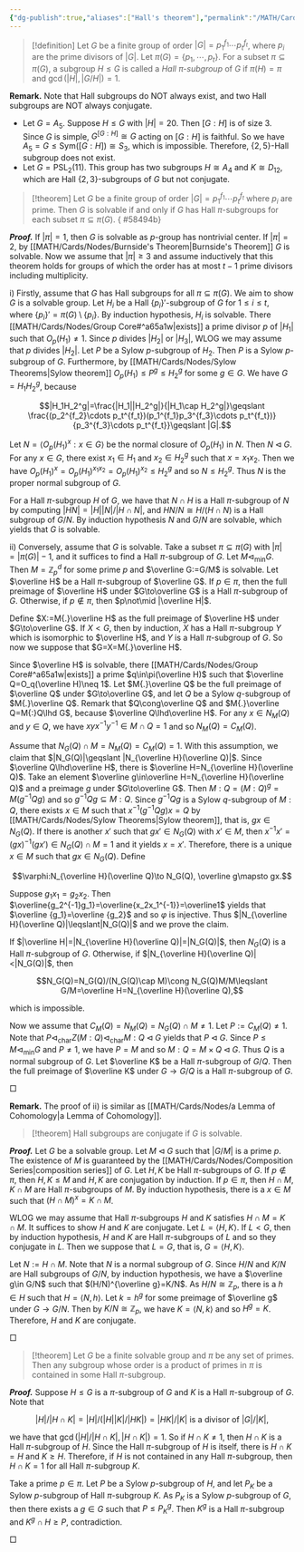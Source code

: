 ```yaml
---
{"dg-publish":true,"aliases":["Hall's theorem"],"permalink":"/MATH/Cards/Nodes/Hall's Theorems/","dgPassFrontmatter":true}
---
```



> [!definition]
> Let $G$ be a finite group of order $|G|=p_1^{f_1}\cdots p_t^{f_t}$, where $p_i$ are the prime divisors of $|G|$. Let $\pi(G)=\{p_1,\cdots,p_t\}$. For a subset $\pi\subseteq \pi(G)$, a subgroup $H\leqslant G$ is called a *Hall $\pi$-subgroup* of $G$ if $\pi(H)=\pi$ and $\gcd(|H|,|G/H|)=1$. 

**Remark.** Note that Hall subgroups do NOT always exist, and two Hall subgroups are NOT always conjugate.
- Let $G=A_5$. Suppose $H\leqslant G$ with $|H|=20$. Then $[G:H]$ is of size $3$. Since $G$ is simple, $G^{[G:H]}\cong G$ acting on $[G:H]$ is faithful. So we have $A_5=G\leqslant\mathrm{Sym}([G:H])\cong S_3$, which is impossible. Therefore, $\{2,5\}$-Hall subgroup does not exist.
- Let $G=\mathrm{PSL}_2(11)$. This group has two subgroups $H\cong A_4$ and $K\cong D_{12}$, which are Hall $\{2,3\}$-subgroups of $G$ but not conjugate.

> [!theorem]
> Let $G$ be a finite group of order $|G|=p_1^{f_1}\cdots p_t^{f_t}$ where $p_i$ are prime. Then $G$ is solvable if and only if $G$ has Hall $\pi$-subgroups for each subset $\pi\subseteq\pi(G)$.
{ #58494b}


**_Proof._**
If $|\pi|=1$, then $G$ is solvable as $p$-group has nontrivial center. If $|\pi|=2$, by [[MATH/Cards/Nodes/Burnside's Theorem\|Burnside's Theorem]] $G$ is solvable. Now we assume that $|\pi|\geqslant 3$ and assume inductively that this theorem holds for groups of which the order has at most $t-1$ prime divisors including multiplicity.

i) Firstly, assume that $G$ has Hall subgroups for all $\pi\subseteq \pi(G)$. We aim to show $G$ is a solvable group. Let $H_i$ be a Hall $\{p_i\}'$-subgroup of $G$ for $1\leqslant i\leqslant t$, where $\{p_i\}'=\pi(G)\setminus \{p_i\}$. By induction hypothesis, $H_i$ is solvable. There [[MATH/Cards/Nodes/Group Core#^a65a1w\|exists]] a prime divisor $p$ of $|H_1|$ such that $O_p(H_1)\neq 1$. Since $p$ divides $|H_2|$ or $|H_3|$, WLOG we may assume that $p$ divides $|H_2|$. Let $P$ be a Sylow $p$-subgroup of $H_2$. Then $P$ is a Sylow $p$-subgroup of $G$. Furthermore, by [[MATH/Cards/Nodes/Sylow Theorems\|Sylow theorem]] $O_p(H_1)\leqslant P^g\leqslant H_2^g$ for some $g\in G$. We have $G=H_1H_2^g$, because

$$|H_1H_2^g|=\frac{|H_1||H_2^g|}{|H_1\cap H_2^g|}\geqslant \frac{(p_2^{f_2}\cdots p_t^{f_t})(p_1^{f_1}p_3^{f_3}\cdots p_t^{f_t})}{p_3^{f_3}\cdots p_t^{f_t}}\geqslant |G|.$$

Let $N=\left\langle O_p(H_1)^x:x\in G\right\rangle$ be the normal closure of $O_p(H_1)$ in $N$. Then $N\lhd G$. For any $x\in G$, there exist $x_1\in H_1$ and $x_2\in H_2^g$ such that $x=x_1x_2$. Then we have $O_p(H_1)^x=O_p(H_1)^{x_1x_2}=O_p(H_1)^{x_2}\leqslant H_2^g$ and so $N\leqslant H_2^g$. Thus $N$ is the proper normal subgroup of $G$. 

For a Hall $\pi$-subgroup $H$ of $G$, we have that $N\cap H$ is a Hall $\pi$-subgroup of $N$ by computing $|HN|=|H||N|/|H\cap N|$, and $HN/N\cong H/(H\cap N)$ is a Hall subgroup of $G/N$. By induction hypothesis $N$ and $G/N$ are solvable, which yields that $G$ is solvable.

ii) Conversely, assume that $G$ is solvable. Take a subset $\pi\subseteq\pi(G)$ with $|\pi|=|\pi(G)|-1$, and it suffices to find a Hall $\pi$-subgroup of $G$. Let $M\lhd_{\min}G$. Then $M=\mathbb{Z}_p^d$ for some prime $p$ and $\overline G:=G/M$ is solvable. Let $\overline H$ be a Hall $\pi$-subgroup of $\overline G$. If $p\in\pi$, then the full preimage of $\overline H$ under $G\to\overline G$ is a Hall $\pi$-subgroup of $G$. Otherwise, if $p\notin \pi$, then $p\not\mid |\overline H|$. 

Define $X:=M{.}\overline H$ as the full preimage of $\overline H$ under $G\to\overline G$. If $X<G$, then by induction, $X$ has a Hall $\pi$-subgroup $Y$ which is isomorphic to $\overline H$, and $Y$ is a Hall $\pi$-subgroup of $G$. So now we suppose that $G=X=M{.}\overline H$. 

Since $\overline H$ is solvable, there [[MATH/Cards/Nodes/Group Core#^a65a1w\|exists]] a prime $q\in\pi(\overline H)$ such that $\overline Q=O_q(\overline H)\neq 1$. Let $M{.}\overline Q$ be the full preimage of $\overline Q$ under $G\to\overline G$, and let $Q$ be a Sylow $q$-subgroup of $M{.}\overline Q$. Remark that $Q\cong\overline Q$ and $M{.}\overline Q=M{:}Q\lhd G$, because $\overline Q\lhd\overline H$. For any $x\in N_M(Q)$ and $y\in Q$, we have $xyx^{-1}y^{-1}\in M\cap Q=1$ and so $N_M(Q)=C_M(Q)$.

Assume that $N_G(Q)\cap M=N_M(Q)=C_M(Q)=1$. With this assumption, we claim that $|N_G(Q)|\geqslant |N_{\overline H}(\overline Q)|$. Since $\overline Q\lhd\overline H$,  there is $\overline H=N_{\overline H}(\overline Q)$. Take an element $\overline g\in\overline H=N_{\overline H}(\overline Q)$ and a preimage $g$ under $G\to\overline G$. Then $M{:}Q=(M{:}Q)^g=M(g^{-1}Qg)$ and so $g^{-1}Qg\subseteq M{:}Q$. Since $g^{-1}Qg$ is a Sylow $q$-subgroup of $M{:}Q$, there exists $x\in M$ such that $x^{-1}(g^{-1}Qg)x=Q$ by [[MATH/Cards/Nodes/Sylow Theorems\|Sylow theorem]], that is, $gx\in N_G(Q)$. If there is another $x'$ such that $gx'\in N_G(Q)$ with $x'\in M$, then $x^{-1}x'=(gx)^{-1}(gx')\in N_G(Q)\cap M=1$ and it yields $x=x'$. Therefore, there is a unique $x\in M$ such that $gx\in N_G(Q)$. Define 

$$\varphi:N_{\overline H}(\overline Q)\to N_G(Q), \overline g\mapsto gx.$$

Suppose $g_1x_1=g_2x_2$. Then $\overline{g_2^{-1}g_1}=\overline{x_2x_1^{-1}}=\overline1$ yields that $\overline {g_1}=\overline {g_2}$ and so $\varphi$ is injective. Thus $|N_{\overline H}(\overline Q)|\leqslant|N_G(Q)|$ and we prove the claim.

If $|\overline H|=|N_{\overline H}(\overline Q)|=|N_G(Q)|$, then $N_G(Q)$ is a Hall $\pi$-subgroup of $G$. Otherwise, if $|N_{\overline H}(\overline Q)|<|N_G(Q)|$, then

$$N_G(Q)=N_G(Q)/(N_G(Q)\cap M)\cong N_G(Q)M/M\leqslant G/M=\overline H=N_{\overline H}(\overline Q),$$

which is impossible. 

Now we assume that $C_M(Q)=N_M(Q)=N_G(Q)\cap M\neq 1$. Let $P:=C_M(Q)\neq 1$. Note that $P\lhd_{\mathrm{char}} Z(M{:}Q)\lhd_{\mathrm{char}} M{:}Q\lhd G$ yields that $P\lhd G$. Since $P\leqslant M\lhd_{\min}G$ and $P\neq 1$, we have $P=M$ and so $M{:}Q=M\times Q\lhd G$. Thus $Q$ is a normal subgroup of $G$. Let $\overline K$ be a Hall $\pi$-subgroup of $G/Q$. Then the full preimage of $\overline K$ under $G\to G/Q$ is a Hall $\pi$-subgroup of $G$.
<p align="left">□</p>

**Remark.** The proof of ii) is similar as [[MATH/Cards/Nodes/a Lemma of Cohomology\|a Lemma of Cohomology]].

> [!theorem]
> Hall subgroups are conjugate if $G$ is solvable.

**_Proof._**
Let $G$ be a solvable group. Let $M\lhd G$ such that $|G/M|$ is a prime $p$. The existence of $M$ is guaranteed by the [[MATH/Cards/Nodes/Composition Series\|composition series]] of $G$. Let $H,K$ be Hall $\pi$-subgroups of $G$. If $p\notin\pi$, then $H,K\leqslant M$ and $H,K$ are conjugation by induction. If $p\in\pi$, then $H\cap M$, $K\cap M$ are Hall $\pi$-subgroups of $M$. By induction hypothesis, there is a $x\in M$ such that $(H\cap M)^x=K\cap M$. 

WLOG we may assume that Hall $\pi$-subgroups $H$ and $K$ satisfies $H\cap M=K\cap M$. It suffices to show $H$ and $K$ are conjugate. Let $L=\left\langle H,K\right\rangle$. If $L<G$, then by induction hypothesis, $H$ and $K$ are Hall $\pi$-subgroups of $L$ and so they conjugate in $L$. Then we suppose that $L=G$, that is, $G=\left\langle H,K\right\rangle$. 

Let $N:=H\cap M$. Note that $N$ is a normal subgroup of $G$. Since $H/N$ and $K/N$ are Hall subgroups of $G/N$, by induction hypothesis, we have a $\overline g\in G/N$ such that $(H/N)^{\overline g}=K/N$. As $H/N\cong \mathbb{Z}_p$, there is a $h\in H$ such that $H=\left\langle N,h\right\rangle$. Let $k=h^g$ for some preimage of $\overline g$ under $G\to G/N$. Then by $K/N\cong \mathbb{Z}_p$, we have $K=\left\langle N,k\right\rangle$ and so $H^g=K$. Therefore, $H$ and $K$ are conjugate.
<p align="left">□</p>

> [!theorem]
> Let $G$ be a finite solvable group and $\pi$ be any set of primes. Then any subgroup whose order is a product of primes in $\pi$ is contained in some Hall $\pi$-subgroup.

**_Proof._**
Suppose $H\leqslant G$ is a $\pi$-subgroup of $G$ and $K$ is a Hall $\pi$-subgroup of $G$. Note that 

$$|H|/|H\cap K|=|H|/(|H||K|/|HK|)=|HK|/|K|\mbox{ is a divisor of $|G|/|K|$},$$

we have that $\gcd(|H|/|H\cap K|,|H\cap K|)=1$. So if $H\cap K\neq 1$, then $H\cap K$ is a Hall $\pi$-subgroup of $H$. Since the Hall $\pi$-subgroup of $H$ is itself, there is $H\cap K=H$ and $K\geqslant H$. Therefore, if $H$ is not contained in any Hall $\pi$-subgroup, then $H\cap K=1$ for all Hall $\pi$-subgroup $K$. 

Take a prime $p\in\pi$. Let $P$ be a Sylow $p$-subgroup of $H$, and let $P_K$ be a Sylow $p$-subgroup of Hall $\pi$-subgroup $K$. As $P_K$ is a Sylow $p$-subgroup of $G$, then there exists a $g\in G$ such that $P\leqslant P_K^g$. Then $K^g$ is a Hall $\pi$-subgroup and $K^g\cap H\geqslant P$, contradiction. 
<p align="left">□</p>

